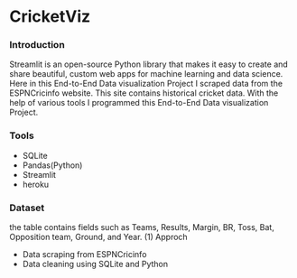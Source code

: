 # CricketViz

### Introduction
Streamlit is an open-source Python library that makes it easy to create and share beautiful, custom web apps for machine learning and data science. Here in this End-to-End Data visualization Project I scraped data from the ESPNCricinfo website. This site contains historical cricket data. With the help of various tools I programmed  this End-to-End Data visualization Project. 

### Tools
- SQLite
- Pandas(Python)
- Streamlit
- heroku

### Dataset
the table contains fields such as Teams, Results, Margin, BR, Toss, Bat, Opposition team, Ground, and Year.
(1) Approch
- Data scraping from ESPNCricinfo
- Data cleaning using SQLite and Python

